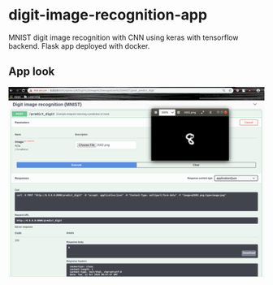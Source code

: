 # digit-image-recognition-app
MNIST digit image recognition with CNN using keras with tensorflow backend. Flask app deployed with docker.

## App look
![App look](./img/digit-image-recognition-app.png)